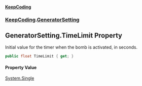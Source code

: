 #### [KeepCoding](index.md 'index')
### [KeepCoding](KeepCoding.md 'KeepCoding').[GeneratorSetting](GeneratorSetting.md 'KeepCoding.GeneratorSetting')
## GeneratorSetting.TimeLimit Property
Initial value for the timer when the bomb is activated, in seconds.  
```csharp
public float TimeLimit { get; }
```
#### Property Value
[System.Single](https://docs.microsoft.com/en-us/dotnet/api/System.Single 'System.Single')
